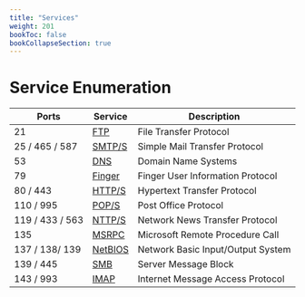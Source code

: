 ```yaml
---
title: "Services"
weight: 201
bookToc: false
bookCollapseSection: true
---
```


# Service Enumeration

| Ports           | Service               | Description                       |
|-----------------|-----------------------|-----------------------------------|
| 21              | [FTP](ftp/)           | File Transfer Protocol            |
| 25 / 465 / 587  | [SMTP/S](smtp/)       | Simple Mail Transfer Protocol     |
| 53              | [DNS](dns/)           | Domain Name Systems               |
| 79              | [Finger](finger/)     | Finger User Information Protocol  |
| 80 / 443        | [HTTP/S](http-https/) | Hypertext Transfer Protocol       |
| 110 / 995       | [POP/S](pop/)         | Post Office Protocol              |
| 119 / 433 / 563 | [NTTP/S](nntp/)       | Network News Transfer Protocol    |
| 135             | [MSRPC](msrpc/)       | Microsoft Remote Procedure Call   |
| 137 / 138/ 139  | [NetBIOS](netbios/)   | Network Basic Input/Output System |
| 139 / 445       | [SMB](smb/)           | Server Message Block              |
| 143 / 993       | [IMAP](imap/)         | Internet Message Access Protocol  |
